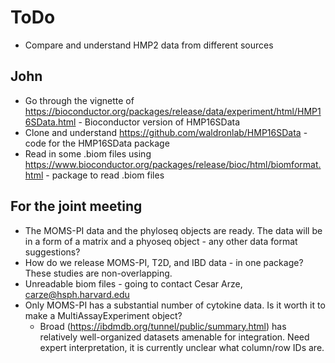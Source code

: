 # ToDo

- Compare and understand HMP2 data from different sources

## John

- Go through the vignette of https://bioconductor.org/packages/release/data/experiment/html/HMP16SData.html - Bioconductor version of HMP16SData
- Clone and understand https://github.com/waldronlab/HMP16SData - code for the HMP16SData package
- Read in some .biom files using https://www.bioconductor.org/packages/release/bioc/html/biomformat.html - package to read .biom files

## For the joint meeting

- The MOMS-PI data and the phyloseq objects are ready. The data will be in a form of a matrix and a phyoseq object - any other data format suggestions?
- How do we release MOMS-PI, T2D, and IBD data - in one package? These studies are non-overlapping.
- Unreadable biom files - going to contact Cesar Arze, carze@hsph.harvard.edu
- Only MOMS-PI has a substantial number of cytokine data. Is it worth it to make a MultiAssayExperiment object? 
    - Broad (https://ibdmdb.org/tunnel/public/summary.html) has relatively well-organized datasets amenable for integration. Need expert interpretation, it is currently unclear what column/row IDs are.
